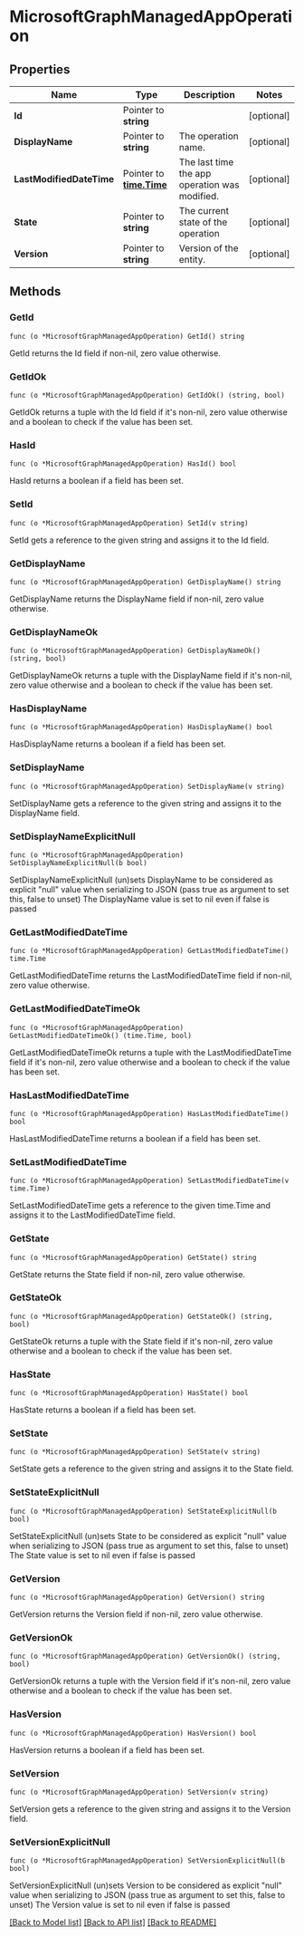 # MicrosoftGraphManagedAppOperation

## Properties

Name | Type | Description | Notes
------------ | ------------- | ------------- | -------------
**Id** | Pointer to **string** |  | [optional] 
**DisplayName** | Pointer to **string** | The operation name. | [optional] 
**LastModifiedDateTime** | Pointer to [**time.Time**](time.Time.md) | The last time the app operation was modified. | [optional] 
**State** | Pointer to **string** | The current state of the operation | [optional] 
**Version** | Pointer to **string** | Version of the entity. | [optional] 

## Methods

### GetId

`func (o *MicrosoftGraphManagedAppOperation) GetId() string`

GetId returns the Id field if non-nil, zero value otherwise.

### GetIdOk

`func (o *MicrosoftGraphManagedAppOperation) GetIdOk() (string, bool)`

GetIdOk returns a tuple with the Id field if it's non-nil, zero value otherwise
and a boolean to check if the value has been set.

### HasId

`func (o *MicrosoftGraphManagedAppOperation) HasId() bool`

HasId returns a boolean if a field has been set.

### SetId

`func (o *MicrosoftGraphManagedAppOperation) SetId(v string)`

SetId gets a reference to the given string and assigns it to the Id field.

### GetDisplayName

`func (o *MicrosoftGraphManagedAppOperation) GetDisplayName() string`

GetDisplayName returns the DisplayName field if non-nil, zero value otherwise.

### GetDisplayNameOk

`func (o *MicrosoftGraphManagedAppOperation) GetDisplayNameOk() (string, bool)`

GetDisplayNameOk returns a tuple with the DisplayName field if it's non-nil, zero value otherwise
and a boolean to check if the value has been set.

### HasDisplayName

`func (o *MicrosoftGraphManagedAppOperation) HasDisplayName() bool`

HasDisplayName returns a boolean if a field has been set.

### SetDisplayName

`func (o *MicrosoftGraphManagedAppOperation) SetDisplayName(v string)`

SetDisplayName gets a reference to the given string and assigns it to the DisplayName field.

### SetDisplayNameExplicitNull

`func (o *MicrosoftGraphManagedAppOperation) SetDisplayNameExplicitNull(b bool)`

SetDisplayNameExplicitNull (un)sets DisplayName to be considered as explicit "null" value
when serializing to JSON (pass true as argument to set this, false to unset)
The DisplayName value is set to nil even if false is passed
### GetLastModifiedDateTime

`func (o *MicrosoftGraphManagedAppOperation) GetLastModifiedDateTime() time.Time`

GetLastModifiedDateTime returns the LastModifiedDateTime field if non-nil, zero value otherwise.

### GetLastModifiedDateTimeOk

`func (o *MicrosoftGraphManagedAppOperation) GetLastModifiedDateTimeOk() (time.Time, bool)`

GetLastModifiedDateTimeOk returns a tuple with the LastModifiedDateTime field if it's non-nil, zero value otherwise
and a boolean to check if the value has been set.

### HasLastModifiedDateTime

`func (o *MicrosoftGraphManagedAppOperation) HasLastModifiedDateTime() bool`

HasLastModifiedDateTime returns a boolean if a field has been set.

### SetLastModifiedDateTime

`func (o *MicrosoftGraphManagedAppOperation) SetLastModifiedDateTime(v time.Time)`

SetLastModifiedDateTime gets a reference to the given time.Time and assigns it to the LastModifiedDateTime field.

### GetState

`func (o *MicrosoftGraphManagedAppOperation) GetState() string`

GetState returns the State field if non-nil, zero value otherwise.

### GetStateOk

`func (o *MicrosoftGraphManagedAppOperation) GetStateOk() (string, bool)`

GetStateOk returns a tuple with the State field if it's non-nil, zero value otherwise
and a boolean to check if the value has been set.

### HasState

`func (o *MicrosoftGraphManagedAppOperation) HasState() bool`

HasState returns a boolean if a field has been set.

### SetState

`func (o *MicrosoftGraphManagedAppOperation) SetState(v string)`

SetState gets a reference to the given string and assigns it to the State field.

### SetStateExplicitNull

`func (o *MicrosoftGraphManagedAppOperation) SetStateExplicitNull(b bool)`

SetStateExplicitNull (un)sets State to be considered as explicit "null" value
when serializing to JSON (pass true as argument to set this, false to unset)
The State value is set to nil even if false is passed
### GetVersion

`func (o *MicrosoftGraphManagedAppOperation) GetVersion() string`

GetVersion returns the Version field if non-nil, zero value otherwise.

### GetVersionOk

`func (o *MicrosoftGraphManagedAppOperation) GetVersionOk() (string, bool)`

GetVersionOk returns a tuple with the Version field if it's non-nil, zero value otherwise
and a boolean to check if the value has been set.

### HasVersion

`func (o *MicrosoftGraphManagedAppOperation) HasVersion() bool`

HasVersion returns a boolean if a field has been set.

### SetVersion

`func (o *MicrosoftGraphManagedAppOperation) SetVersion(v string)`

SetVersion gets a reference to the given string and assigns it to the Version field.

### SetVersionExplicitNull

`func (o *MicrosoftGraphManagedAppOperation) SetVersionExplicitNull(b bool)`

SetVersionExplicitNull (un)sets Version to be considered as explicit "null" value
when serializing to JSON (pass true as argument to set this, false to unset)
The Version value is set to nil even if false is passed

[[Back to Model list]](../README.md#documentation-for-models) [[Back to API list]](../README.md#documentation-for-api-endpoints) [[Back to README]](../README.md)


